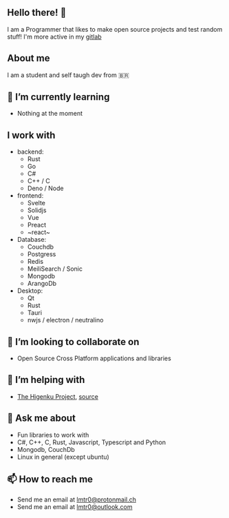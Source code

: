 ## Hello there! 👋
I am a Programmer that likes to make open source projects and test random stuff! I'm more active in my [gitlab](https://gitlab.com/lmtr0)

## About me
I am a student and self taugh dev from 🇧🇷

## 🌱 I’m currently learning 
- Nothing at the moment

## I work with
- backend:
   - Rust
   - Go
   - C#
   - C++ / C
   - Deno / Node
- frontend:
   - Svelte
   - Solidjs
   - Vue
   - Preact
   - ~react~
- Database:
   - Couchdb
   - Postgress
   - Redis
   - MeiliSearch / Sonic
   - Mongodb
   - ArangoDb
- Desktop:
  - Qt
  - Rust
  - Tauri
  - nwjs / electron / neutralino

## 👯 I’m looking to collaborate on
- Open Source Cross Platform applications and libraries

## 🤔 I’m helping with
- [The Higenku Project](https://higenku.org), [source](https://gitlab.com/higenku)

## 💬 Ask me about
- Fun libraries to work with
- C#, C++, C, Rust, Javascript, Typescript and Python
- Mongodb, CouchDb
- Linux in general (except ubuntu) 

## 📫 How to reach me
- Send me an email at <lmtr0@protonmail.ch>
- Send me an email at <lmtr0@outlook.com>
